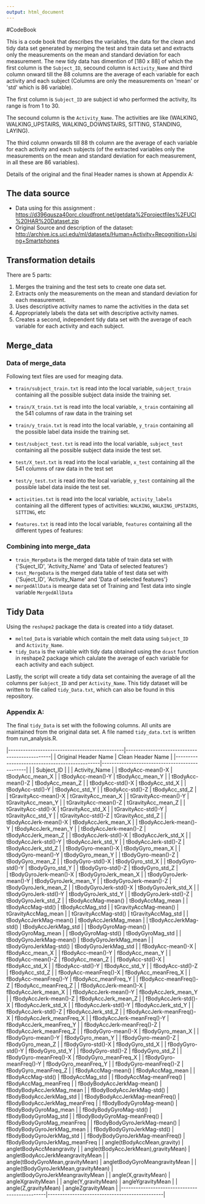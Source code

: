 ```yaml
---
output: html_document
---
```


#CodeBook

This is a code book that describes the variables, the data for the clean and tidy data set generated by merging the test and train data set and extracts only the measurements on the mean and standard deviation for each measurement. The new tidy data has dimention of [180 x 88] of which the first column is the `Subject_ID`, secound column is `Activity_Name` and third column onward till the 88 columns are the average of each variable for each activity and each subject (Columns are only the measurements on 'mean' or 'std' which is 86 variable). 

The first column is `Subject_ID` are subject id who performed the activity, Its range is from 1 to 30.

The secound column is the `Activity_Name`. The activities are like (WALKING, WALKING_UPSTAIRS, WALKING_DOWNSTAIRS, SITTING, STANDING, LAYING).

The third column onwards till 88 th column are the average of each variable for each activity and each subjects (of the extracted variables only the measurements on the mean and standard deviation for each measurement, in all these are 86 variables).

Details of the original and the final Header names is shown at Appendix A:


## The data source

* Data using for this assignment : https://d396qusza40orc.cloudfront.net/getdata%2Fprojectfiles%2FUCI%20HAR%20Dataset.zip
* Original Source and description of the dataset: http://archive.ics.uci.edu/ml/datasets/Human+Activity+Recognition+Using+Smartphones


## Transformation details

There are 5 parts:

1. Merges the training and the test sets to create one data set.
2. Extracts only the measurements on the mean and standard deviation for each measurement.
3. Uses descriptive activity names to name the activities in the data set
4. Appropriately labels the data set with descriptive activity names.
5. Creates a second, independent tidy data set with the average of each variable for each activity and each subject.


## Merge_data
### Data of merge_data
Following text files are used for meaging data.

 - `train/subject_train.txt` is read into the local variable, `subject_train` containing all the possible subject data inside the training set.
 - `train/X_train.txt` is read into the local variable, `x_train` containing all the 541 columns of raw data in the training set
 - `train/y_train.txt` is read into the local variable, `y_train` containing all the possible label data inside the training set.

 - `test/subject_test.txt` is read into the local variable, `subject_test` containing all the possible subject data inside the test set.
 - `test/X_test.txt` is read into the local variable, `x_test` containing all the 541 columns of raw data in the test set
 - `test/y_test.txt` is read into the local variable, `y_test` containing all the possible label data inside the test set. 
 
 - `activities.txt` is read into the local variable, `activity_labels` containing all the different types of activities: `WALKING`,                 `WALKING_UPSTAIRS`, `SITTING`, etc
 - `features.txt` is read into the local variable, `features` containing all the different types of features:
 
### Combining into merge_data

 - `train_MergeData` is the merged data table of train data set with {'Suject_ID', 'Activity_Name' and 'Data of selected features'}
 - `test_MergeData` is the merged data table of test data set with {'Suject_ID', 'Activity_Name' and 'Data of selected features'}
 - `mergedAllData` is mearge data set of Training and Test data into single variable `MergedAllData`
 

## Tidy Data

Using the `reshape2` package the data is created into a tidy dataset.

- `melted_Data` is variable which contain the melt data using `Subject_ID` and `Activity_Name`.
- `tidy_Data` is the variable with tidy data obtained using the `dcast` function in reshape2 package which calulate the average of each variable for each activity and each subject.

Lastly, the script will create a tidy data set containing the average of all the columns per `Subject_ID` and per `Activity_Name`. This tidy dataset will be written to file called `tidy_Data.txt`, which can also be found in this repository.
 

### Appendix A:

The final `tidy_Data` is set with the following columns. All units are maintained from the original data set. 
A file named `tidy_data.txt` is written from run_analysis.R.

|-----------------------------------------------|-----------------------------------------------|
|        Original Header Name 			|	Clean Header Name			|
|-----------------------------------------------|-----------------------------------------------|
|                                               |       Subject_ID                              |
|                                               |       Activity_Name                           |
|	tBodyAcc-mean()-X			|	tBodyAcc_mean_X				|
|	tBodyAcc-mean()-Y			|	tBodyAcc_mean_Y				|
|	tBodyAcc-mean()-Z			|	tBodyAcc_mean_Z				|
|	tBodyAcc-std()-X			|	tBodyAcc_std_X				|
|	tBodyAcc-std()-Y			|	tBodyAcc_std_Y				|
|	tBodyAcc-std()-Z			|	tBodyAcc_std_Z				|
|	tGravityAcc-mean()-X			|	tGravityAcc_mean_X			|
|	tGravityAcc-mean()-Y			|	tGravityAcc_mean_Y			|
|	tGravityAcc-mean()-Z			|	tGravityAcc_mean_Z			|
|	tGravityAcc-std()-X			|	tGravityAcc_std_X			|
|	tGravityAcc-std()-Y			|	tGravityAcc_std_Y			|
|	tGravityAcc-std()-Z			|	tGravityAcc_std_Z			|
|	tBodyAccJerk-mean()-X			|	tBodyAccJerk_mean_X			|
|	tBodyAccJerk-mean()-Y			|	tBodyAccJerk_mean_Y			|
|	tBodyAccJerk-mean()-Z			|	tBodyAccJerk_mean_Z			|
|	tBodyAccJerk-std()-X			|	tBodyAccJerk_std_X			|
|	tBodyAccJerk-std()-Y			|	tBodyAccJerk_std_Y			|
|	tBodyAccJerk-std()-Z			|	tBodyAccJerk_std_Z			|
|	tBodyGyro-mean()-X			|	tBodyGyro_mean_X			|
|	tBodyGyro-mean()-Y			|	tBodyGyro_mean_Y			|
|	tBodyGyro-mean()-Z			|	tBodyGyro_mean_Z			|
|	tBodyGyro-std()-X			|	tBodyGyro_std_X				|
|	tBodyGyro-std()-Y			|	tBodyGyro_std_Y				|
|	tBodyGyro-std()-Z			|	tBodyGyro_std_Z				|	
|	tBodyGyroJerk-mean()-X			|	tBodyGyroJerk_mean_X			|
|	tBodyGyroJerk-mean()-Y			|	tBodyGyroJerk_mean_Y			|
|	tBodyGyroJerk-mean()-Z			|	tBodyGyroJerk_mean_Z			|
|	tBodyGyroJerk-std()-X			|	tBodyGyroJerk_std_X			|
|	tBodyGyroJerk-std()-Y			|	tBodyGyroJerk_std_Y			|
|	tBodyGyroJerk-std()-Z			|	tBodyGyroJerk_std_Z			|
|	tBodyAccMag-mean()			|	tBodyAccMag_mean			|
|	tBodyAccMag-std()			|	tBodyAccMag_std				|
|	tGravityAccMag-mean()			|	tGravityAccMag_mean			|
|	tGravityAccMag-std()			|	tGravityAccMag_std			|
|	tBodyAccJerkMag-mean()			|	tBodyAccJerkMag_mean			|
|	tBodyAccJerkMag-std()			|	tBodyAccJerkMag_std			|
|	tBodyGyroMag-mean()			|	tBodyGyroMag_mean			|
|	tBodyGyroMag-std()			|	tBodyGyroMag_std			|
|	tBodyGyroJerkMag-mean()		        |	tBodyGyroJerkMag_mean			|
|	tBodyGyroJerkMag-std()		        |	tBodyGyroJerkMag_std			|
|	fBodyAcc-mean()-X			|	fBodyAcc_mean_X				|
|	fBodyAcc-mean()-Y			|	fBodyAcc_mean_Y				|
|	fBodyAcc-mean()-Z			|	fBodyAcc_mean_Z				|
|	fBodyAcc-std()-X			|	fBodyAcc_std_X				|
|	fBodyAcc-std()-Y			|	fBodyAcc_std_Y				|
|	fBodyAcc-std()-Z			|	fBodyAcc_std_Z				|
|	fBodyAcc-meanFreq()-X			|	fBodyAcc_meanFreq_X			|
|	fBodyAcc-meanFreq()-Y			|	fBodyAcc_meanFreq_Y			|
|	fBodyAcc-meanFreq()-Z			|	fBodyAcc_meanFreq_Z			|
|	fBodyAccJerk-mean()-X			|	fBodyAccJerk_mean_X			|
|	fBodyAccJerk-mean()-Y			|	fBodyAccJerk_mean_Y			|
|	fBodyAccJerk-mean()-Z			|	fBodyAccJerk_mean_Z			|
|	fBodyAccJerk-std()-X			|	fBodyAccJerk_std_X			|
|	fBodyAccJerk-std()-Y			|	fBodyAccJerk_std_Y			|
|	fBodyAccJerk-std()-Z			|	fBodyAccJerk_std_Z			|
|	fBodyAccJerk-meanFreq()-X		|	fBodyAccJerk_meanFreq_X		        |
|	fBodyAccJerk-meanFreq()-Y		|	fBodyAccJerk_meanFreq_Y		        |
|	fBodyAccJerk-meanFreq()-Z		|	fBodyAccJerk_meanFreq_Z			|
|	fBodyGyro-mean()-X			|	fBodyGyro_mean_X			|
|	fBodyGyro-mean()-Y			|	fBodyGyro_mean_Y			|
|	fBodyGyro-mean()-Z			|	fBodyGyro_mean_Z			|
|	fBodyGyro-std()-X			|	fBodyGyro_std_X				|
|	fBodyGyro-std()-Y			|	fBodyGyro_std_Y				|
|	fBodyGyro-std()-Z			|	fBodyGyro_std_Z				|
|	fBodyGyro-meanFreq()-X			|	fBodyGyro_meanFreq_X			|
|	fBodyGyro-meanFreq()-Y			|	fBodyGyro_meanFreq_Y			|
|	fBodyGyro-meanFreq()-Z			|	fBodyGyro_meanFreq_Z			|
|	fBodyAccMag-mean()			|	fBodyAccMag_mean			|
|	fBodyAccMag-std()			|	fBodyAccMag_std			       	|
|	fBodyAccMag-meanFreq()			|	fBodyAccMag_meanFreq			|
|	fBodyBodyAccJerkMag-mean()		|	fBodyBodyAccJerkMag_mean		|
|	fBodyBodyAccJerkMag-std()		|	fBodyBodyAccJerkMag_std			|
|	fBodyBodyAccJerkMag-meanFreq()		|	fBodyBodyAccJerkMag_meanFreq	        |
|	fBodyBodyGyroMag-mean()			|	fBodyBodyGyroMag_mean			|
|	fBodyBodyGyroMag-std()			|	fBodyBodyGyroMag_std			|
|	fBodyBodyGyroMag-meanFreq()		|	fBodyBodyGyroMag_meanFreq		|
|	fBodyBodyGyroJerkMag-mean()		|	fBodyBodyGyroJerkMag_mean		|
|	fBodyBodyGyroJerkMag-std()		|	fBodyBodyGyroJerkMag_std		|
|	fBodyBodyGyroJerkMag-meanFreq()		|	fBodyBodyGyroJerkMag_meanFreq	        |
|	angle(tBodyAccMean,gravity)		|	angletBodyAccMeangravity		|
|	angle(tBodyAccJerkMean),gravityMean)	|	angletBodyAccJerkMeangravityMean	|
|	angle(tBodyGyroMean,gravityMean)	|	angletBodyGyroMeangravityMean		|
|	angle(tBodyGyroJerkMean,gravityMean)	|	angletBodyGyroJerkMeangravityMean	|
|	angle(X,gravityMean)			|	angleXgravityMean			|
|	angle(Y,gravityMean)			|	angleYgravityMean			|
|	angle(Z,gravityMean)			|	angleZgravityMean			|
|-----------------------------------------------|-----------------------------------------------|


  
  

